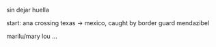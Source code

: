 sin dejar huella

start: ana crossing texas -> mexico, caught by border guard mendazibel

marilu/mary lou ...